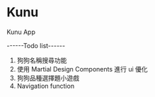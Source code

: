 # Kunu
Kunu App

------Todo list------
1. 狗狗名稱搜尋功能
2. 使用 Martial Design Components 進行 ui 優化
3. 狗狗品種選擇題小遊戲
4. Navigation function
